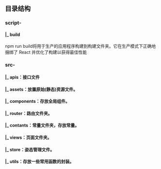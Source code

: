## 目录结构 

### script-
#### |_ build
npm run build将用于生产的应用程序构建到构建文件夹。它在生产模式下正确地捆绑了 React 并优化了构建以获得最佳性能

### src-

#### |_ apis：接口文件

#### |_ assets：放置原始(静态)资源文件。

#### |_ components：存放全局组件。

#### |_ router：路由文件夹。

#### |_ contants：常量文件夹，存放常量。

#### |_ views：页面文件夹。

#### |_ store：姿态管理文件。

#### |_ utils：存放一些常用函数的封装。